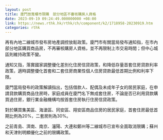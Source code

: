 ```yaml
---
layout: post
title: 廈門放寬樓市限購　部分地區不審核購房人資格
date: 2023-09-19 09:24:49.000000000 +08:00
link: https://news.rthk.hk/rthk/ch/component/k2/1718958-20230919.htm
categories: rthk
---
```


再有內地二線城市發布房地產調控放鬆政策。廈門市有關當局發布通知指，在市內部分地區購買商品房，不再審核購房人資格，並不再限制上市交易時間；但中心城區則維持政策不變。

通知又指，落實國家調整優化差別化住房信貸政策，和降低存量首套住房貸款利率政策，適時調整優化首套和二套住房商業性個人住房貸款最低首期比例和利率下限。

廈門當局發布的政策解讀指出，包括借款人、配偶及未成年子女的居民家庭，在申請貸款購買商品住房時，家庭成員在廈門名下無成套住房，不論是否已利用貸款購買過住房，銀行業金融機構均按首套住房執行住房信貸政策。

對於購買集美區、海滄區、同安區、翔安區商品住房的居民家庭，首套住房最低首期比例為20%，二套房則為30%。

之前青島、濟南、南京、瀋陽、大連和鄭州等二線城市已宣布全面取消限購；蘇州和天津則明顯優化之前的限購政策。
